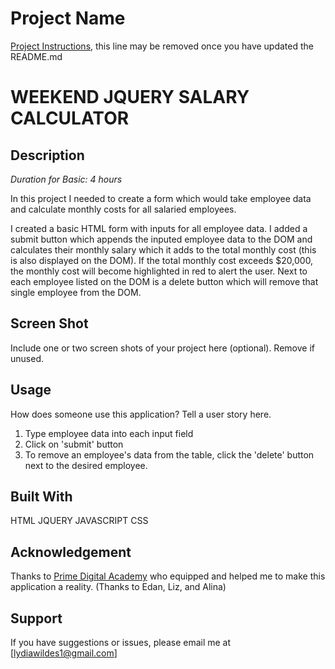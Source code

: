 # Project Name

[Project Instructions](./INSTRUCTIONS.md), this line may be removed once you have updated the README.md


# WEEKEND JQUERY SALARY CALCULATOR

## Description

_Duration for Basic: 4 hours_

In this project I needed to create a form which would take employee data and calculate monthly costs for all salaried employees. 

I created a basic HTML form with inputs for all employee data. I added a submit button which appends the inputed employee data to the DOM and calculates their monthly salary which it adds to the total monthly cost (this is also displayed on the DOM). If the total monthly cost exceeds $20,000, the monthly cost will become highlighted in red to alert the user. Next to each employee listed on the DOM is a delete button which will remove that single employee from the DOM. 

## Screen Shot

Include one or two screen shots of your project here (optional). Remove if unused.


## Usage
How does someone use this application? Tell a user story here.

1. Type employee data into each input field
2. Click on 'submit' button
3. To remove an employee's data from the table, click the 'delete' button next to the desired employee. 

## Built With

HTML
JQUERY
JAVASCRIPT
CSS

## Acknowledgement
Thanks to [Prime Digital Academy](www.primeacademy.io) who equipped and helped me to make this application a reality. (Thanks to Edan, Liz, and Alina)

## Support
If you have suggestions or issues, please email me at [lydiawildes1@gmail.com]
